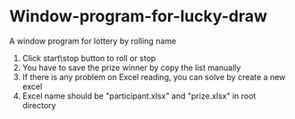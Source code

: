 # Window-program-for-lucky-draw
A window program for lottery by rolling name

1. Click start\stop button to roll or stop
2. You have to save the prize winner by copy the list manually
3. If there is any problem on Excel reading, you can solve by create a new excel
4. Excel name should be "participant.xlsx" and "prize.xlsx" in root directory

